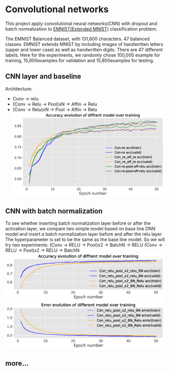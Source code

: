 # Convolutional networks
This project apply convolutional neural networks(CNN) with dropout and batch normalization to [EMNIST(Extended MNIST)](https://www.nist.gov/itl/iad/image-group/emnist-dataset) classification problem.

The EMNIST Balanced dataset, with 131,600 characters. 47 balanced classes. EMNIST extends MNIST by including images of handwritten letters (upper and lower case) as well as handwritten digits. There are 47 different labels. Here for the experiments, we randomly chose 100,000 example for training, 15,800examples for validation and 15,800examples for testing.
## CNN layer and baseline
Architecture:
- Conv -> relu
- (Conv -> Relu -> Pool)xN -> Affin -> Relu
- (Conv -> Relu)xN -> Pool -> Affin -> Relu
![](/images/CNN_accuracy_baseline.png)

## CNN with batch normalization
To see whether inserting batch normalization layer before or after the activation layer, we compare two simple model based on base line DNN model and insert a batch normalization layer before and after the relu layer. The hyperparameter is set to be the same as the base line model.
So we will try two experiments:
(Conv -> RELU -> Pool)x2 -> BatchN -> RELU
(Conv -> RELU -> Pool)x2 -> RELU -> BatchN
![](/images/CNN_accuracy_BNre.png)
![](/images/CNN_error_BNre.png)

## more...
